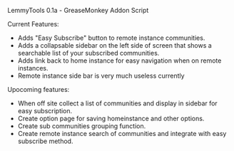 LemmyTools 0.1a - GreaseMonkey Addon Script

Current Features:
- Adds "Easy Subscribe" button to remote instance communities.
- Adds a collapsable sidebar on the left side of screen that shows 
a searchable list of your subscribed communities. 
- Adds link back to home instance for easy navigation when on remote
instances.
- Remote instance side bar is very much useless currently

Upocoming features:

- When off site collect a list of communities and display in sidebar
for easy subscription.
- Create option page for saving homeinstance and other options.
- Create sub communities grouping function.
- Create remote instance search of communities and integrate with
easy subscribe method.


